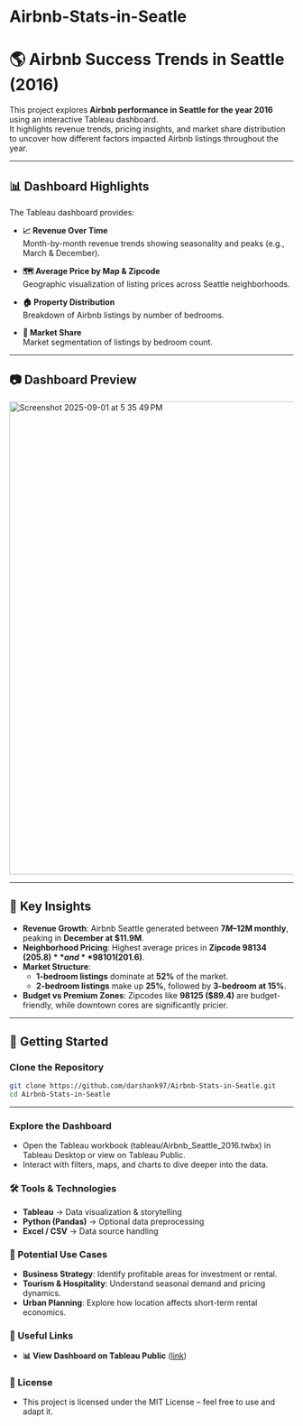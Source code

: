 # Airbnb-Stats-in-Seatle

# 🌎 Airbnb Success Trends in Seattle (2016)

This project explores **Airbnb performance in Seattle for the year 2016** using an interactive Tableau dashboard.  
It highlights revenue trends, pricing insights, and market share distribution to uncover how different factors impacted Airbnb listings throughout the year.  

---

## 📊 Dashboard Highlights
The Tableau dashboard provides:

- **📈 Revenue Over Time**  
  Month-by-month revenue trends showing seasonality and peaks (e.g., March & December).  

- **🗺 Average Price by Map & Zipcode**  
  Geographic visualization of listing prices across Seattle neighborhoods.  

- **🏠 Property Distribution**  
  Breakdown of Airbnb listings by number of bedrooms.  

- **🥧 Market Share**  
  Market segmentation of listings by bedroom count.  

---

## 📷 Dashboard Preview
<img width="1091" height="839" alt="Screenshot 2025-09-01 at 5 35 49 PM" src="https://github.com/user-attachments/assets/6bd96468-5899-4145-a622-afbeb04df316" />


---

## 🔎 Key Insights
- **Revenue Growth**: Airbnb Seattle generated between **$7M–$12M monthly**, peaking in **December at $11.9M**.  
- **Neighborhood Pricing**: Highest average prices in **Zipcode 98134 ($205.8)** and **98101 ($201.6)**.  
- **Market Structure**:  
  - **1-bedroom listings** dominate at **52%** of the market.  
  - **2-bedroom listings** make up **25%**, followed by **3-bedroom at 15%**.  
- **Budget vs Premium Zones**: Zipcodes like **98125 ($89.4)** are budget-friendly, while downtown cores are significantly pricier.  

---

## 🚀 Getting Started
### Clone the Repository
```bash
git clone https://github.com/darshank97/Airbnb-Stats-in-Seatle.git
cd Airbnb-Stats-in-Seatle
```
---

### Explore the Dashboard
- Open the Tableau workbook (tableau/Airbnb_Seattle_2016.twbx) in Tableau Desktop or view on Tableau Public.
- Interact with filters, maps, and charts to dive deeper into the data.

### 🛠 Tools & Technologies
- **Tableau** → Data visualization & storytelling
- **Python (Pandas)** → Optional data preprocessing
- **Excel / CSV** → Data source handling

### 📌 Potential Use Cases
- **Business Strategy**: Identify profitable areas for investment or rental.
- **Tourism & Hospitality**: Understand seasonal demand and pricing dynamics.
- **Urban Planning**: Explore how location affects short-term rental economics.

### 🔗 Useful Links

- **📊 View Dashboard on Tableau Public** ([link](https://public.tableau.com/views/AirbnbProject_17284184608830/Dashboard1?:language=en-GB&:sid=&:redirect=auth&:display_count=n&:origin=viz_share_link))

### 📄 License
- This project is licensed under the MIT License – feel free to use and adapt it.
